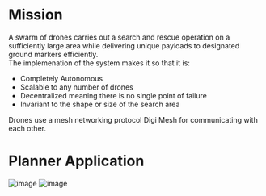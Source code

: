 # Mission
A swarm of drones carries out a search and rescue operation on a sufficiently large area while delivering unique payloads to designated ground markers efficiently.
<br> The implemenation of the system makes it so that it is:
* Completely Autonomous
* Scalable to any number of drones
* Decentralized meaning there is no single point of failure
* Invariant to the shape or size of the search area

Drones use a mesh networking protocol Digi Mesh for communicating with each other. 

# Planner Application
![image](https://user-images.githubusercontent.com/76894516/193898786-05830793-aac1-4b6a-bf66-978efa4d79cb.png)
![image](https://user-images.githubusercontent.com/76894516/193899527-df7392c8-0745-4814-8788-49a00d34d053.png)

